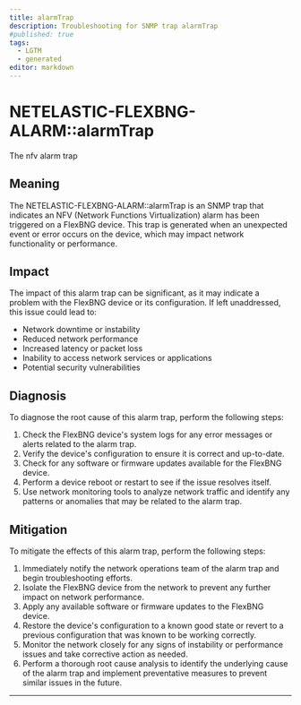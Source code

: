 ```yaml
---
title: alarmTrap
description: Troubleshooting for SNMP trap alarmTrap
#published: true
tags:
  - LGTM
  - generated
editor: markdown
---
```


# NETELASTIC-FLEXBNG-ALARM::alarmTrap 

The nfv alarm trap 



## Meaning

The NETELASTIC-FLEXBNG-ALARM::alarmTrap is an SNMP trap that indicates an NFV (Network Functions Virtualization) alarm has been triggered on a FlexBNG device. This trap is generated when an unexpected event or error occurs on the device, which may impact network functionality or performance.

## Impact

The impact of this alarm trap can be significant, as it may indicate a problem with the FlexBNG device or its configuration. If left unaddressed, this issue could lead to:

* Network downtime or instability
* Reduced network performance
* Increased latency or packet loss
* Inability to access network services or applications
* Potential security vulnerabilities

## Diagnosis

To diagnose the root cause of this alarm trap, perform the following steps:

1. Check the FlexBNG device's system logs for any error messages or alerts related to the alarm trap.
2. Verify the device's configuration to ensure it is correct and up-to-date.
3. Check for any software or firmware updates available for the FlexBNG device.
4. Perform a device reboot or restart to see if the issue resolves itself.
5. Use network monitoring tools to analyze network traffic and identify any patterns or anomalies that may be related to the alarm trap.

## Mitigation

To mitigate the effects of this alarm trap, perform the following steps:

1. Immediately notify the network operations team of the alarm trap and begin troubleshooting efforts.
2. Isolate the FlexBNG device from the network to prevent any further impact on network performance.
3. Apply any available software or firmware updates to the FlexBNG device.
4. Restore the device's configuration to a known good state or revert to a previous configuration that was known to be working correctly.
5. Monitor the network closely for any signs of instability or performance issues and take corrective action as needed.
6. Perform a thorough root cause analysis to identify the underlying cause of the alarm trap and implement preventative measures to prevent similar issues in the future.
---




